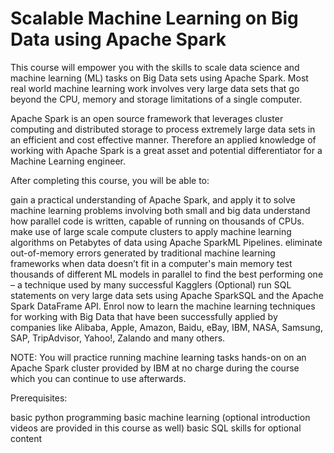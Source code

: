 # Scalable Machine Learning on Big Data using Apache Spark
This course will empower you with the skills to scale data science and machine learning (ML) tasks on Big Data sets using Apache Spark. Most real world machine learning work involves very large data sets that go beyond the CPU, memory and storage limitations of a single computer.

Apache Spark is an open source framework that leverages cluster computing and distributed storage to process extremely large data sets in an efficient and cost effective manner. Therefore an applied knowledge of working with Apache Spark is a great asset and potential differentiator for a Machine Learning engineer.

After completing this course, you will be able to:

gain a practical understanding of Apache Spark, and apply it to solve machine learning problems involving both small and big data
understand how parallel code is written, capable of running on thousands of CPUs.
make use of large scale compute clusters to apply machine learning algorithms on Petabytes of data using Apache SparkML Pipelines.
eliminate out-of-memory errors generated by traditional machine learning frameworks when data doesn’t fit in a computer's main memory
test thousands of different ML models in parallel to find the best performing one – a technique used by many successful Kagglers
(Optional) run SQL statements on very large data sets using Apache SparkSQL and the Apache Spark DataFrame API.
Enrol now to learn the machine learning techniques for working with Big Data that have been successfully applied by companies like Alibaba, Apple, Amazon, Baidu, eBay, IBM, NASA, Samsung, SAP, TripAdvisor, Yahoo!, Zalando and many others.

NOTE: You will practice running machine learning tasks hands-on on an Apache Spark cluster provided by IBM at no charge during the course which you can continue to use afterwards.

Prerequisites:

basic python programming
basic machine learning (optional introduction videos are provided in this course as well)
basic SQL skills for optional content
